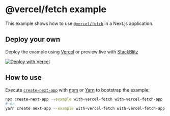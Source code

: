 # @vercel/fetch example

This example shows how to use [`@vercel/fetch`](https://www.npmjs.com/package/@vercel/fetch) in a Next.js application.

## Deploy your own

Deploy the example using [Vercel](https://vercel.com?utm_source=github&utm_medium=readme&utm_campaign=next-example) or preview live with [StackBlitz](https://stackblitz.com/github/vercel/next.js/tree/canary/examples/with-vercel-fetch)

[![Deploy with Vercel](https://vercel.com/button)](https://vercel.com/new/git/external?repository-url=https://github.com/vercel/next.js/tree/canary/examples/with-vercel-fetch&project-name=with-vercel-fetch&repository-name=with-vercel-fetch)

## How to use

Execute [`create-next-app`](https://github.com/vercel/next.js/tree/canary/packages/create-next-app) with [npm](https://docs.npmjs.com/cli/init) or [Yarn](https://yarnpkg.com/lang/en/docs/cli/create/) to bootstrap the example:

```bash
npx create-next-app --example with-vercel-fetch with-vercel-fetch-app
# or
yarn create next-app --example with-vercel-fetch with-vercel-fetch-app
```
